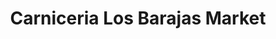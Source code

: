 ---
title: "Carniceria Los Barajas Market"
url: /norristown/carniceria-los-barajas-market/
shop: convenience
---